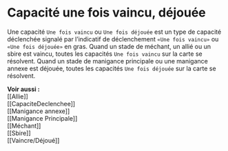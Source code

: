 # Capacité une fois vaincu, déjouée
Une capacité `Une fois vaincu` ou `Une fois déjouée` est un type de capacité déclenchée signalé par l’indicatif de déclenchement `«Une fois vaincu»` ou `«Une fois déjouée»` en gras.
Quand un stade de méchant, un allié ou un sbire est vaincu, toutes les capacités `Une fois vaincu` sur la carte se résolvent.
Quand un stade de manigance principale ou une manigance annexe est déjouée, toutes les capacités `Une fois déjouée` sur la carte se résolvent.

**Voir aussi :**  
[[Allie]]  
[[CapaciteDeclenchee]]  
[[Manigance annexe]]  
[[Manigance Principale]]  
[[Méchant]]  
[[Sbire]]  
[[Vaincre/Déjoué]]